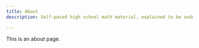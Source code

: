 ```yaml
---
title: About
description: Self-paced high school math material, explained to be understood.

---
```

This is an about page.